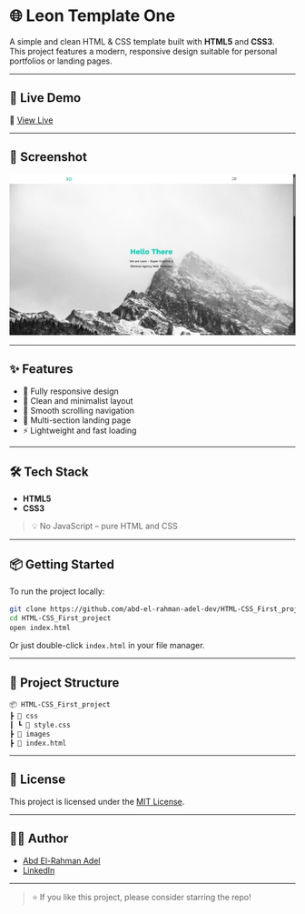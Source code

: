 # 🌐 Leon Template One

A simple and clean HTML & CSS template built with **HTML5** and **CSS3**.  
This project features a modern, responsive design suitable for personal portfolios or landing pages.

---

## 🚀 Live Demo

📍 [View Live](https://codebyabdo.github.io/HTML-CSS_First_project/)

---

## 📸 Screenshot

![Leon](./screenshot.png) <!-- Add your actual screenshot if available -->
<!-- Add more screenshots here if you want -->

---

## ✨ Features

- 📱 Fully responsive design  
- 🎨 Clean and minimalist layout  
- 🧭 Smooth scrolling navigation  
- 📄 Multi-section landing page  
- ⚡ Lightweight and fast loading

---

## 🛠 Tech Stack

- **HTML5**  
- **CSS3**

> 💡 No JavaScript – pure HTML and CSS

---

## 📦 Getting Started

To run the project locally:

```bash
git clone https://github.com/abd-el-rahman-adel-dev/HTML-CSS_First_project.git
cd HTML-CSS_First_project
open index.html
```

Or just double-click `index.html` in your file manager.

---

## 📁 Project Structure

```
📦 HTML-CSS_First_project
┣ 📂 css
┃ ┗ 📜 style.css
┣ 📂 images
┣ 📜 index.html

```

---

## 📄 License

This project is licensed under the [MIT License](./LICENSE).

---

## 🙋‍♂️ Author

- [Abd El-Rahman Adel](https://github.com/codebyabdo)
- [LinkedIn](https://www.linkedin.com/in/codebyabdo)

---

> ⭐ If you like this project, please consider starring the repo!
